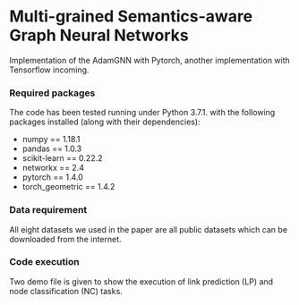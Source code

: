 # Multi-grained Semantics-aware Graph Neural Networks

Implementation of the AdamGNN with Pytorch, another implementation with Tensorflow incoming.

### Required packages
The code has been tested running under Python 3.7.1. with the following packages installed (along with their dependencies):

- numpy == 1.18.1
- pandas == 1.0.3
- scikit-learn == 0.22.2
- networkx == 2.4
- pytorch == 1.4.0
- torch_geometric == 1.4.2

### Data requirement
All eight datasets we used in the paper are all public datasets which can be downloaded from the internet.

### Code execution
Two demo file is given to show the execution of link prediction (LP) and node classification (NC) tasks.
